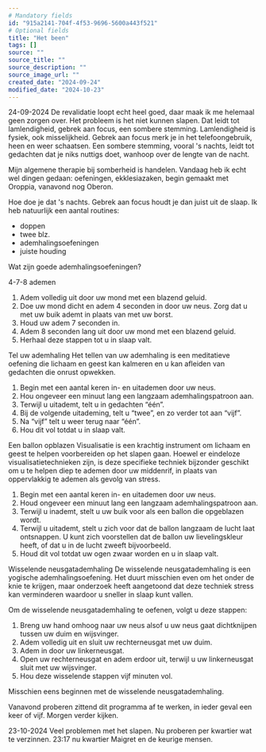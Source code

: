 ```yaml
---
# Mandatory fields
id: "915a2141-704f-4f53-9696-5600a443f521"
# Optional fields
title: "Het been"
tags: []
source: ""
source_title: ""
source_description: ""
source_image_url: ""
created_date: "2024-09-24"
modified_date: "2024-10-23"
---
```

 24-09-2024 De revalidatie loopt echt heel goed, daar maak ik me helemaal geen zorgen over. Het probleem is het niet kunnen slapen. Dat leidt tot lamlendigheid, gebrek aan focus, een sombere stemming. Lamlendigheid is fysiek, ook misselijkheid. Gebrek aan focus merk je in het telefoongebruik, heen en weer schaatsen. Een sombere stemming, vooral 's nachts, leidt tot gedachten dat je niks nuttigs doet, wanhoop over de lengte van de nacht. 

Mijn algemene therapie bij somberheid is handelen. Vandaag heb ik echt wel dingen gedaan: oefeningen, ekklesiazaken, begin gemaakt met Oroppia, vanavond nog Oberon. 

Hoe doe je dat 's nachts. Gebrek aan focus houdt je dan juist uit de slaap. Ik heb natuurlijk een aantal routines: 

- doppen
- twee blz.
- ademhalingsoefeningen 
- juiste houding

Wat zijn goede ademhalingsoefeningen?

4-7-8 ademen

1. Adem volledig uit door uw mond met een blazend geluid.
2. Doe uw mond dicht en adem 4 seconden in door uw neus. Zorg dat u met uw buik ademt in plaats van met uw borst.
3. Houd uw adem 7 seconden in.
4. Adem 8 seconden lang uit door uw mond met een blazend geluid.
5. Herhaal deze stappen tot u in slaap valt.

Tel uw ademhaling
Het tellen van uw ademhaling is een meditatieve oefening die lichaam en geest kan kalmeren en u kan afleiden van gedachten die onrust opwekken.

1. Begin met een aantal keren in- en uitademen door uw neus.
2. Hou ongeveer een minuut lang een langzaam ademhalingspatroon aan.
3. Terwijl u uitademt, telt u in gedachten “één”.
4. Bij de volgende uitademing, telt u “twee”, en zo verder tot aan “vijf”.
5. Na “vijf” telt u weer terug naar “één”.
6. Hou dit vol totdat u in slaap valt.

Een ballon opblazen
Visualisatie is een krachtig instrument om lichaam en geest te helpen voorbereiden op het slapen gaan. Hoewel er eindeloze visualisatietechnieken zijn, is deze specifieke techniek bijzonder geschikt om u te helpen diep te ademen door uw middenrif, in plaats van oppervlakkig te ademen als gevolg van stress.

1. Begin met een aantal keren in- en uitademen door uw neus.
2. Houd ongeveer een minuut lang een langzaam ademhalingspatroon aan.
3. Terwijl u inademt, stelt u uw buik voor als een ballon die opgeblazen wordt.
4. Terwijl u uitademt, stelt u zich voor dat de ballon langzaam de lucht laat ontsnappen. U kunt zich voorstellen dat de ballon uw lievelingskleur heeft, of dat u in de lucht zweeft bijvoorbeeld.
5. Houd dit vol totdat uw ogen zwaar worden en u in slaap valt.

Wisselende neusgatademhaling
De wisselende neusgatademhaling is een yogische ademhalingsoefening. Het duurt misschien even om het onder de knie te krijgen, maar onderzoek heeft aangetoond dat deze techniek stress kan verminderen waardoor u sneller in slaap kunt vallen.

Om de wisselende neusgatademhaling te oefenen, volgt u deze stappen:

1. Breng uw hand omhoog naar uw neus alsof u uw neus gaat dichtknijpen tussen uw duim en wijsvinger.
2. Adem volledig uit en sluit uw rechterneusgat met uw duim.
3. Adem in door uw linkerneusgat.
4. Open uw rechterneusgat en adem erdoor uit, terwijl u uw linkerneusgat sluit met uw wijsvinger.
5. Hou deze wisselende stappen vijf minuten vol.

Misschien eens beginnen met de wisselende neusgatademhaling.

Vanavond proberen zittend dit programma af te werken, in ieder geval een keer of vijf. Morgen verder kijken.

 23-10-2024
Veel problemen met het slapen. Nu proberen per kwartier wat te verzinnen. 
23:17 nu kwartier Maigret en de keurige mensen.